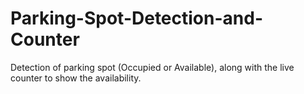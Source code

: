 # Parking-Spot-Detection-and-Counter
Detection of parking spot (Occupied or Available), along with the live counter to show the availability.
